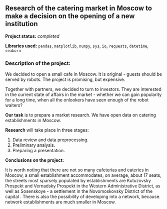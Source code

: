 ## Research of the catering market in Moscow to make a decision on the opening of a new institution

**Project status:** *completed*

**Libraries used:** `pandas`, `matplotlib`, `numpy`, `sys`, `io`, `requests`, `datetime`, `seaborn`

### Description of the project:

We decided to open a small cafe in Moscow. It is original - guests should be served by robots. The project is promising, but expensive.

Together with partners, we decided to turn to investors. They are interested in the current state of affairs in the market - whether we can gain popularity for a long time,
when all the onlookers have seen enough of the robot waiters?

**Our task** is to prepare a market research.
We have open data on catering establishments in Moscow.


**Research** will take place in three stages:
 1. Data review and data preprocessing.
 2. Preliminary analysis.
 3. Preparing a presentation.
 
 **Conclusions on the project:**
 
 It is worth noting that there are not so many cafeterias and eateries in Moscow, a small establishment accommodates, on average, about 17 seats, the streets most sparsely populated by establishments are Kutuzovsky Prospekt and Vernadsky Prospekt in the Western Administrative District, as well as Sosenskoye - a settlement in the Novomoskovsky District of the capital . There is also the possibility of developing into a network, because. network establishments are much smaller in Moscow.
